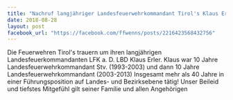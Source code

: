 ```yaml
---
title: "Nachruf langjähriger Landesfeuerwehrkommandant Tirol's Klaus Erler"
date: 2018-08-28
layout: post
facebook_url: "https://facebook.com/ffwenns/posts/2216423568432756"
---
```


Die Feuerwehren Tirol's trauern um ihren langjährigen Landesfeuerkommandanten LFK a. D. LBD Klaus Erler.
Klaus war 10 Jahre Landesfeuerwehrkommandant Stv. (1993-2003) und dann 10 Jahre Landesfeuerwehrkommandant (2003-2013) 
Insgesamt mehr als 40 Jahre in einer Führungsposition auf Landes- und Bezirksebene tätig!
Unser Beileid und tiefstes Mitgefühl gilt seiner Familie und allen Angehörigen